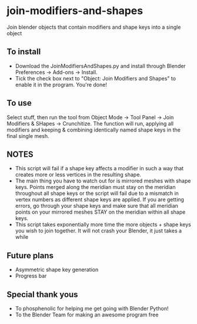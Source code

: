 # join-modifiers-and-shapes
Join blender objects that contain modifiers and shape keys into a single object

## To install
* Download the JoinModifiersAndShapes.py and install through Blender Preferences -> Add-ons -> Install.
* Tick the check box next to "Object: Join Modifiers and Shapes" to enable it in the program. You're done!

## To use
Select stuff, then run the tool from Object Mode -> Tool Panel -> Join Modifiers & SHapes -> Crunchitize. The function will run, applying all modifiers and keeping & combining identically named shape keys in the final single mesh.

## NOTES
* This script will fail if a shape key affects a modifier in such a way that creates more or less vertices in the resulting shape.
* The main thing you have to watch out for is mirrored meshes with shape keys. Points merged along the meridian must stay on the meridian throughout all shape keys or the script will fail due to a mismatch in vertex numbers as different shape keys are applied. If you are getting errors, go through your shape keys and make sure that all meridian points on your mirrored meshes STAY on the meridian within all shape keys.
* This script takes exponentially more time the more objects + shape keys you wish to join together. It will not crash your Blender, it just takes a while

## Future plans
* Asymmetric shape key generation
* Progress bar

## Special thank yous
* To phosphenolic for helping me get going with Blender Python!
* To the Blender Team for making an awesome program free
